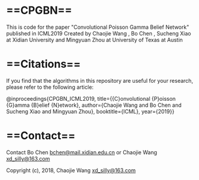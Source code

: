 # ==CPGBN==
This is code for the paper "Convolutional Poisson Gamma Belief Network" published in ICML2019
Created by Chaojie Wang , Bo Chen , Sucheng Xiao at Xidian University and Mingyuan Zhou at University of Texas at Austin

# ==Citations==
If you find that the algorithms in this repository are useful for your research, please refer to the following article:

@inproceedings{CPGBN_ICML2019,
title={{C}onvolutional {P}oisson {G}amma {B}elief {N}etwork},
author={Chaojie Wang and Bo Chen and Sucheng Xiao and Mingyuan Zhou}, booktitle={ICML}, year={2019}}

# ==Contact== 
Contact Bo Chen bchen@mail.xidian.edu.cn or Chaojie Wang xd_silly@163.com

Copyright (c), 2018, Chaojie Wang xd_silly@163.com
